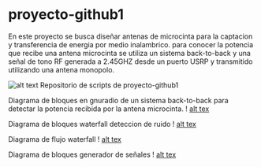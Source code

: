 # proyecto-github1
En este proyecto se busca diseñar antenas de microcinta para la captacion y transferencia de energia por medio inalambrico.
para conocer la potencia que recibe una antena microcinta se utiliza un sistema back-to-back y una señal de tono RF generada a 2.45GHZ desde un puerto USRP y transmitido utilizando una antena monopolo.



![alt text](https:///home/ed/Imágenes/matlab+cst.jpg)
Repositorio de scripts de proyecto-github1

Diagrama de bloques en gnuradio de un sistema back-to-back para detectar la potencia recibida por la antena microcinta.
! [alt tex](https://user-images.githubusercontent.com/47603954/64459834-8bd70900-d0be-11e9-94b4-5a9f4bd2a3fe.PNG)



Diagrama de bloques waterfall deteccion de ruido
! [alt tex](https://user-images.githubusercontent.com/47603954/64459940-cccf1d80-d0be-11e9-8eab-44f07b01e18e.PNG)



Diagrama de flujo waterfall
! [alt tex](https://user-images.githubusercontent.com/47603954/64460001-ed977300-d0be-11e9-9c0d-2b75362b1595.PNG)


Diagrama de bloques generador de señales
! [alt tex](https://user-images.githubusercontent.com/47603954/64459910-b923b700-d0be-11e9-98d2-4b90bfe9124f.PNG)


